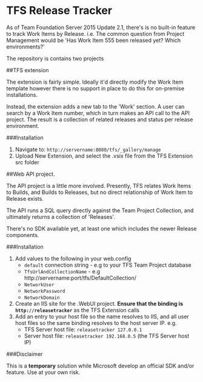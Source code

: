 # TFS Release Tracker

As of Team Foundation Server 2015 Update 2.1, there's is no built-in feature to track Work Items by Release. i.e. The common question from Project Management would be  'Has Work Item 555 been released yet? Which environments?'

The repository is contains two projects

##TFS extension 

The extension is fairly simple. Ideally it'd directly modify the Work Item template however there is no support in place to do this for on-premise installations.

Instead, the extension adds a new tab to the 'Work' section. A user can search by a Work Item number, which in turn makes an API call to the API project. The result is a collection of related releases and status per release environment.

###Installation
1. Navigate to: `http://servername:8080/tfs/_gallery/manage`
2. Upload New Extension, and select the .vsix file from the TFS Extension src folder

##Web API project.

The API project is a little more involved. Presently, TFS relates Work Items to Builds, and Builds to Releases, but no direct relationship of Work Item to Release exists.

The API runs a SQL query directly against the Team Project Collection, and ultimately returns a collection of 'Releases'.

There's no SDK available yet, at least one which includes the newer Release components.

###Installation

1. Add values to the following in your web.config
	- `default` connection string - e.g to your TFS Team Project database
	- `TfsUrlAndCollectionName` - e.g http://servername:port/tfs/DefaultCollection/
	- `NetworkUser`
	- `NetworkPassword`
	- `NetworkDomain`
2. Create an IIS site for the .WebUI project. **Ensure that the binding is `http://releasetracker`** as the TFS Extension calls 
3. Add an entry to your host file so the name resolves to IIS, and all user host files so the same binding resolves to the host server IP. e.g.
	- TFS Server host file: `releasetracker 127.0.0.1`
	- Server host file: `releasetracker 192.168.0.5` (the TFS Server host IP)

###Disclaimer

This is a **temporary** solution while Microsoft develop an official SDK and/or feature. Use at your own risk.
